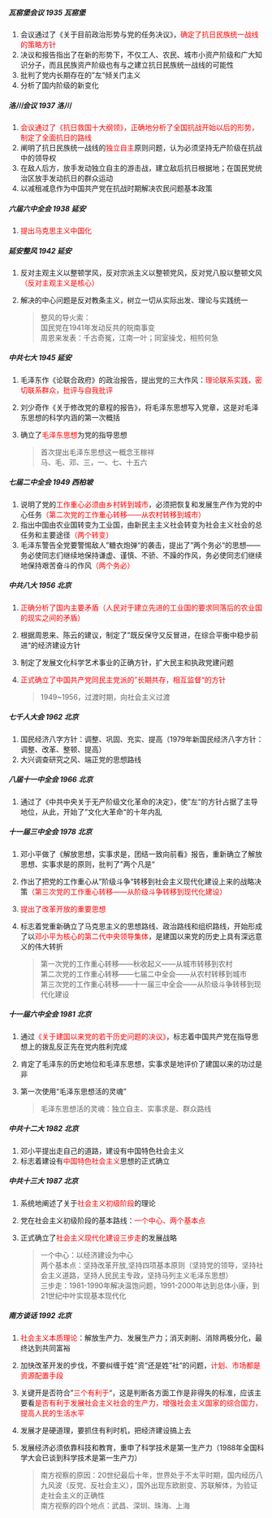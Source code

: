 ##### 瓦窑堡会议    1935    瓦窑堡

1. 会议通过了《关于目前政治形势与党的任务决议》，<font color="red">确定了抗日民族统一战线的策略方针</font>
2. 决议和报告指出了在新的形势下，不仅工人、农民、城市小资产阶级和广大知识分子，而且民族资产阶级也有与之建立抗日民族统一战线的可能性
3. 批判了党内长期存在的”左“倾关门主义
4. 分析了国内阶级的新变化

##### 洛川会议    1937    洛川

1. <font color="red">会议通过了《抗日救国十大纲领》，正确地分析了全国抗战开始以后的形势，制定了全面抗日的路线</font>
2. 阐明了抗日民族统一战线的<font color="red">独立自主</font>原则问题，认为必须坚持无产阶级在抗战中的领导权
3. 在敌人后方，放手发动独立自主的游击战，建立敌后抗日根据地；在国民党统治区放手发动抗日的群众运动
4. 以减租减息作为中国共产党在抗战时期解决农民问题基本政策

##### 六届六中全会    1938    延安

1. <font color="red">提出马克思主义中国化</font>

##### 延安整风    1942    延安

1. 反对主观主义以整顿学风，反对宗派主义以整顿党风，反对党八股以整顿文风<font color="red">（反对主观主义是核心）</font>

2. 解决的中心问题是反对教条主义，树立一切从实际出发、理论与实践统一

   > 整风的导火索：  
   > 国民党在1941年发动反共的皖南事变  
   > 周恩来发表：千古奇冤，江南一叶；同室操戈，相煎何急  

##### 中共七大    1945    延安

1. 毛泽东作《论联合政府》的政治报告，提出党的三大作风：<font color="red">理论联系实践，密切联系群众，批评与自我批评</font>

2. 刘少奇作《关于修改党的章程的报告》，将毛泽东思想写入党章，这是对毛泽东思想的科学内涵的第一次概括

3. 确立了<font color="red">毛泽东思想</font>为党的指导思想

   > 首次提出毛泽东思想这一概念王稼祥  
   > 马、毛、邓、三，一、七、十五六  

##### 七届二中全会    1949    西柏坡

1. 说明了党的<font color="red">工作重心必须由乡村转到城市</font>，必须把恢复和发展生产作为党的中心任务<font color="red">（第二次党的工作重心转移——从农村转移到城市）</font>
2. 指出中国由农业国转变为工业国，由新民主主义社会转变为社会主义社会的总任务和主要途径<font color="red">（两个转变）</font>
3. 毛泽东警告全党要警惕敌人”糖衣炮弹“的袭击，提出了”两个务必“的思想——务必使同志们继续地保持谦虚、谨慎、不骄、不躁的作风，务必使同志们继续地保持艰苦奋斗的作风<font color="red">（两个务必）</font>

##### 中共八大    1956    北京

1. <font color="red">正确分析了国内主要矛盾（人民对于建立先进的工业国的要求同落后的农业国的现实之间的矛盾）</font>

2. 根据周恩来、陈云的建议，制定了”既反保守又反冒进，在综合平衡中稳步前进“的经济建设方针

3. 制定了发展文化科学艺术事业的正确方针，扩大民主和执政党建问题

4. <font color="red">正式确立了中国共产党同民主党派的”长期共存，相互监督“的方针</font>

   > 1949~1956，过渡时期，向社会主义过渡

##### 七千人大会    1962    北京

1. 国民经济八字方针：调整、巩固、充实、提高（1979年新国民经济八字方针：调整、改革、整顿、提高）
2. 大兴调查研究之风、端正党的思想路线

##### 八届十一中全会    1966    北京

1. 通过了《中共中央关于无产阶级文化革命的决定》，使”左“的方针占据了主导地位，从此，开始了”文化大革命“的十年内乱

##### 十一届三中全会    1978    北京

1. 邓小平做了《解放思想，实事求是，团结一致向前看》报告，重新确立了解放思想、实事求是的原则，批判了”两个凡是“

2. 作出了把党的工作重心从”阶级斗争“转移到社会主义现代化建设上来的战略决策<font color="red">（第三次党的工作重心转移——从阶级斗争转移到现代化建设）</font>

3. <font color="red">提出了改革开放的重要思想</font>

4. 标志着党重新确立了马克思主义的思想路线、政治路线和组织路线，开始形成了以<font color="red">邓小平为核心的第二代中央领导集体</font>，是建国以来党的历史上具有深远意义的伟大转折

   > 第一次党的工作重心转移——秋收起义——从城市转移到农村  
   > 第二次党的工作重心转移——七届二中全会——从农村转移到城市  
   > 第三次党的工作重心转移——十一届三中全会——从阶级斗争转移到现代化建设  

##### 十一届六中全会    1981    北京

1. 通过<font color="red">《关于建国以来党的若干历史问题的决议》</font>，标志着中国共产党在指导思想上的拨乱反正先在党内胜利完成

2. 肯定了毛泽东的历史地位和毛泽东思想，实事求是地评价了建国以来的功过是非

3. 第一次使用“毛泽东思想活的灵魂”

   > 毛泽东思想活的灵魂：独立自主、实事求是、群众路线

##### 中共十二大    1982    北京

1. 邓小平提出走自己的道路，建设有中国特色社会主义
2. 标志着建设有<font color="red">中国特色社会主义</font>思想的正式确立

##### 中共十三大    1987    北京

1. 系统地阐述了关于<font color="red">社会主义初级阶段</font>的理论

2. 党在社会主义初级阶段的基本路线：<font color="red">一个中心、两个基本点</font>

3. 正式确立了<font color="red">社会主义现代化建设三步走</font>的发展战略

   > 一个中心：以经济建设为中心  
   > 两个基本点：坚持改革开放,坚持四项基本原则（坚持党的领导，坚持社会主义道路，坚持人民民主专政，坚持马列主义毛泽东思想）  
   > 三步走：1981-1990年解决温饱问题，1991-2000年达到总体小康，到21世纪中叶实现基本现代化  

##### 南方谈话    1992    北京

1. <font color="red">社会主义本质理论</font>：解放生产力、发展生产力；消灭剥削、消除两极分化，最终达到共同富裕

2. 加快改革开发的步伐，不要纠缠于姓”资“还是姓”社“的问题，<font color="red">计划、市场都是资源配置手段</font>

3. 关键开是否符合”<font color="red">三个有利于</font>“，这是判断各方面工作是非得失的标准，应该主要看<font color="red">是否有利于发展社会主义社会的生产力，增强社会主义国家的综合国力，提高人民的生活水平</font>

4. 发展才是硬道理，要抓住有利时机，把经济建设搞上去

5. 发展经济必须依靠科技和教育，重申了科学技术是第一生产力（1988年全国科学大会已谈到科学技术是第一生产力）

   > 南方视察的原因：20世纪最后十年，世界处于不太平时期，国内经历八九风波（反党、反社会主义），国外出现东欧剧变、苏联解体，为验证走社会主义的正确性  
   > 南方视察的四个地点：武昌、深圳、珠海、上海  
